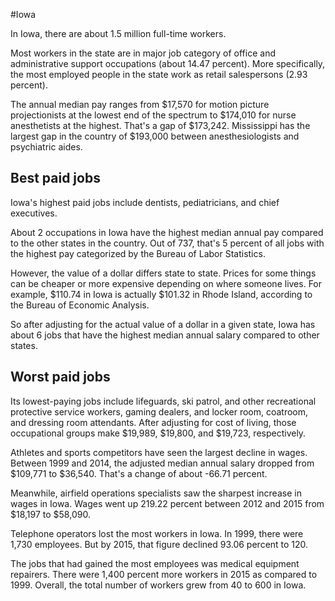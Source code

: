 

#Iowa

In Iowa, there are about 1.5 million full-time workers.


Most workers in the state are in major job category of office and administrative support occupations (about 14.47 percent). More specifically, the most employed people in the state work as retail salespersons (2.93 percent).
               
The annual median pay ranges from $17,570 for motion picture projectionists at the lowest end of the spectrum to  $174,010 for nurse anesthetists at the highest. That's a gap of $173,242. Mississippi has the largest gap in the country of $193,000 between anesthesiologists and psychiatric aides.
               
## Best paid jobs
Iowa's highest paid jobs include dentists, pediatricians, and chief executives.
               
About 2 occupations in Iowa have the highest median annual pay compared to the other states in the country. Out of 737, that's 5 percent of all jobs with the highest pay categorized by the Bureau of Labor Statistics.
               
However, the value of a dollar differs state to state. Prices for some things can be cheaper or more expensive depending on where someone lives. For example, $110.74 in Iowa is actually $101.32 in Rhode Island, according to the Bureau of Economic Analysis.
               
So after adjusting for the actual value of a dollar in a given state, Iowa has about 6 jobs that have the highest median annual salary compared to other states.
               
## Worst paid jobs

Its lowest-paying jobs include lifeguards, ski patrol, and other recreational protective service workers, gaming dealers, and locker room, coatroom, and dressing room attendants. After adjusting for cost of living, those occupational groups make $19,989,  $19,800, and  $19,723, respectively.
               
Athletes and sports competitors have seen the largest decline in wages. Between 1999 and 2014, the adjusted median annual salary dropped from $109,771 to $36,540. That's a change of about -66.71 percent.
               
Meanwhile, airfield operations specialists saw the sharpest increase in wages in Iowa. Wages went up 219.22 percent between 2012 and 2015 from $18,197 to $58,090.

Telephone operators lost the most workers in Iowa. In 1999, there were 1,730 employees. But by 2015, that figure declined 93.06 percent to 120. 
               
The jobs that had gained the most employees was medical equipment repairers. There were 1,400 percent more workers in 2015 as compared to 1999. Overall, the total number of workers grew from 40 to 600 in Iowa.
